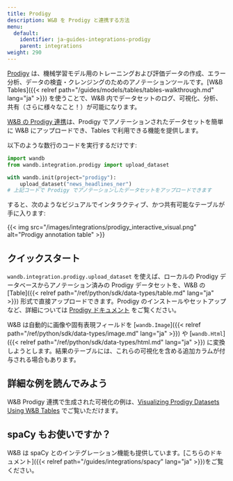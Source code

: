 ```yaml
---
title: Prodigy
description: W&B を Prodigy と連携する方法
menu:
  default:
    identifier: ja-guides-integrations-prodigy
    parent: integrations
weight: 290
---
```


[Prodigy](https://prodi.gy/) は、機械学習モデル用のトレーニングおよび評価データの作成、エラー分析、データの検査・クレンジングのためのアノテーションツールです。[W&B Tables]({{< relref path="/guides/models/tables/tables-walkthrough.md" lang="ja" >}}) を使うことで、W&B 内でデータセットのログ、可視化、分析、共有（さらに様々なこと！）が可能になります。

[W&B の Prodigy 連携](https://github.com/wandb/wandb/blob/master/wandb/integration/prodigy/prodigy.py)は、Prodigy でアノテーションされたデータセットを簡単に W&B にアップロードでき、Tables で利用できる機能を提供します。

以下のような数行のコードを実行するだけです:

```python
import wandb
from wandb.integration.prodigy import upload_dataset

with wandb.init(project="prodigy"):
    upload_dataset("news_headlines_ner")
# 上記コードで Prodigy でアノテーションしたデータセットをアップロードできます
```

すると、次のようなビジュアルでインタラクティブ、かつ共有可能なテーブルが手に入ります:

{{< img src="/images/integrations/prodigy_interactive_visual.png" alt="Prodigy annotation table" >}}

## クイックスタート

`wandb.integration.prodigy.upload_dataset` を使えば、ローカルの Prodigy データベースからアノテーション済みの Prodigy データセットを、W&B の [Table]({{< relref path="/ref/python/sdk/data-types/table.md" lang="ja" >}}) 形式で直接アップロードできます。Prodigy のインストールやセットアップなど、詳細については [Prodigy ドキュメント](https://prodi.gy/docs/) をご覧ください。

W&B は自動的に画像や固有表現フィールドを [`wandb.Image`]({{< relref path="/ref/python/sdk/data-types/image.md" lang="ja" >}}) や [`wandb.Html`]({{< relref path="/ref/python/sdk/data-types/html.md" lang="ja" >}}) に変換しようとします。結果のテーブルには、これらの可視化を含める追加カラムが付与される場合もあります。

## 詳細な例を読んでみよう

W&B Prodigy 連携で生成された可視化の例は、[Visualizing Prodigy Datasets Using W&B Tables](https://wandb.ai/kshen/prodigy/reports/Visualizing-Prodigy-Datasets-Using-W-B-Tables--Vmlldzo5NDE2MTc) でご覧いただけます。  

## spaCy もお使いですか？

W&B は spaCy とのインテグレーション機能も提供しています。[こちらのドキュメント]({{< relref path="/guides/integrations/spacy" lang="ja" >}})をご覧ください。